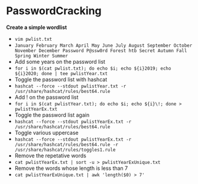 # PasswordCracking

**Create a simple wordlist**
- `vim pwlist.txt`
- `January
February
March
April
May
June
July
August
September
October
November
December
Password
P@ssw0rd
Forest
htb
Secret
Autumn
Fall
Spring
Winter
Summer`
- Add some years on the password list
- `for i in $(cat pwlist.txt); do echo $i; echo ${i}2019; echo ${i}2020; done | tee pwlistYear.txt`
- Toggle the password list with hashcat
- `hashcat --force --stdout pwlistYear.txt -r /usr/share/hashcat/rules/best64.rule`
- Add ! on the password list
- `for i in $(cat pwlistYear.txt); do echo $i; echo ${i}\!; done > pwlistYearEx.txt`
- Toggle the password list again
- `hashcat --force --stdout pwlistYearEx.txt -r /usr/share/hashcat/rules/best64.rule`
- Toggle various uppercase
- `hashcat --force --stdout pwlistYearEx.txt -r /usr/share/hashcat/rules/best64.rule -r /usr/share/hashcat/rules/toggles1.rule`
- Remove the repetative words
- `cat pwlistYearEx.txt | sort -u > pwlistYearExUnique.txt`
- Remove the words whose length is less than 7
- `cat pwlistYearExUnique.txt | awk 'length($0) > 7'`
